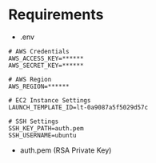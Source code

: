 # Requirements
- .env
```
# AWS Credentials
AWS_ACCESS_KEY=******
AWS_SECRET_KEY=******

# AWS Region
AWS_REGION=******

# EC2 Instance Settings
LAUNCH_TEMPLATE_ID=lt-0a9087a5f5029d57c

# SSH Settings
SSH_KEY_PATH=auth.pem
SSH_USERNAME=ubuntu

```
- auth.pem (RSA Private Key)
